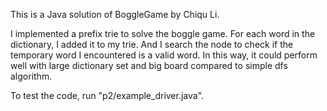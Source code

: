 This is a Java solution of BoggleGame by Chiqu Li.

I implemented a prefix trie to solve the boggle game. For each word in the dictionary, I added it to my trie. And I
search the node to check if the temporary word I encountered is a valid word. In this way, it could perform well with
large dictionary set and big board compared to simple dfs algorithm.

To test the code, run "p2/example_driver.java".
